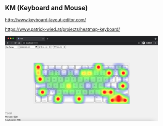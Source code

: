 ## KM (Keyboard and Mouse)


http://www.keyboard-layout-editor.com/

https://www.patrick-wied.at/projects/heatmap-keyboard/



![sanpshot](./sanpshot.png)

